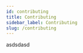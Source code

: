 ```yaml
---
id: contributing
title: Contributing
sidebar_label: Contributing
slug: /contributing
---
```


asdsdasd